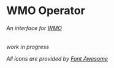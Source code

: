 # WMO Operator
###### An interface for [WMO](https://github.com/jbatistareis/wmo)


_work in progress_


_All icons are provided by [Font Awesome](https://fontawesome.com)_